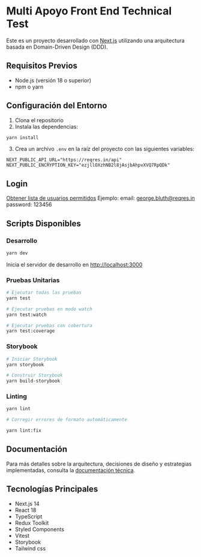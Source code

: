 # Multi Apoyo Front End Technical Test

Este es un proyecto desarrollado con [Next.js](https://nextjs.org) utilizando una arquitectura basada en Domain-Driven Design (DDD).

## Requisitos Previos

- Node.js (versión 18 o superior)
- npm o yarn

## Configuración del Entorno

1. Clona el repositorio
2. Instala las dependencias:
```bash
yarn install
```

3. Crea un archivo `.env` en la raíz del proyecto con las siguientes variables:
```env
NEXT_PUBLIC_API_URL="https://reqres.in/api"
NEXT_PUBLIC_ENCRYPTION_KEY="ezjllOXzhNB2l8jAsjbAhpvXVQ7RpQDk"
```

## Login

[Obtener lista de usuarios permitidos](https://reqres.in/api-docs/#/default/get_users)
Ejemplo: 
email: george.bluth@reqres.in
password: 123456

## Scripts Disponibles

### Desarrollo
```bash
yarn dev
```
Inicia el servidor de desarrollo en [http://localhost:3000](http://localhost:3000)

### Pruebas Unitarias
```bash
# Ejecutar todas las pruebas
yarn test

# Ejecutar pruebas en modo watch
yarn test:watch

# Ejecutar pruebas con cobertura
yarn test:coverage
```

### Storybook
```bash
# Iniciar Storybook
yarn storybook

# Construir Storybook
yarn build-storybook
```

### Linting
```bash
yarn lint

# Corregir errores de formato automáticamente

yarn lint:fix
```

## Documentación

Para más detalles sobre la arquitectura, decisiones de diseño y estrategias implementadas, consulta la [documentación técnica](https://docs.google.com/document/d/1Aklxm3mtinLMibq8v-KjJ3ovYTHOvfOvFxfOPn04Kt4/edit?usp=sharing).

## Tecnologías Principales

- Next.js 14
- React 18
- TypeScript
- Redux Toolkit
- Styled Components
- Vitest
- Storybook
- Tailwind css

